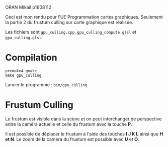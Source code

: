 ORAN Mikail p1608112

Ceci est mon rendu pour l'UE Programmation cartes graphiques. Seulement la partie 2 du frustum culling sur carte graphique est réalisée.

Les fichiers sont `gpu_culling.cpp`, `gpu_culling_compute.glsl` et `gpu_culling.glsl`.

# Compilation

```
premake4 gmake
make gpu_culling
```

Lancer le programme : `bin/gpu_culling`

# Frustum Culling

Le frustum est visible dans la scène et on peut interchanger de perspective entre la caméra actuelle et celle du frustum avec la touche **P**.

Il est possible de déplacer le frustum à l'aide des touches **I J K L** ainsi que **H et N**.  Le zoom de la caméra du frustum est possible avec **U** et **O**.
